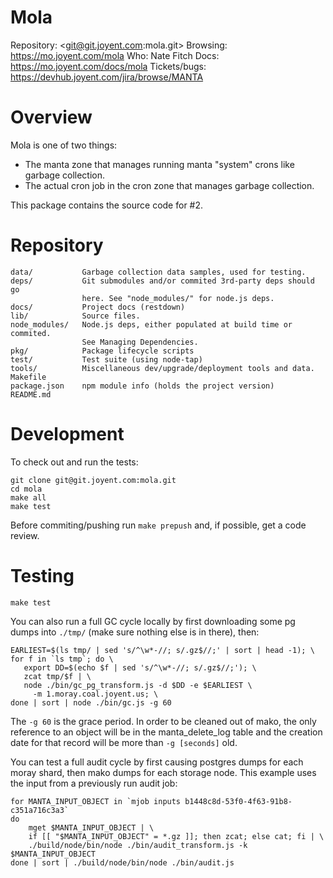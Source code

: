 # Mola

Repository: <git@git.joyent.com:mola.git>
Browsing: <https://mo.joyent.com/mola>
Who: Nate Fitch
Docs: <https://mo.joyent.com/docs/mola>
Tickets/bugs: <https://devhub.joyent.com/jira/browse/MANTA>


# Overview

Mola is one of two things:

- The manta zone that manages running manta "system" crons like garbage collection.
- The actual cron job in the cron zone that manages garbage collection.

This package contains the source code for #2.



# Repository

    data/           Garbage collection data samples, used for testing.
    deps/           Git submodules and/or commited 3rd-party deps should go
                    here. See "node_modules/" for node.js deps.
    docs/           Project docs (restdown)
    lib/            Source files.
    node_modules/   Node.js deps, either populated at build time or commited.
                    See Managing Dependencies.
    pkg/            Package lifecycle scripts
    test/           Test suite (using node-tap)
    tools/          Miscellaneous dev/upgrade/deployment tools and data.
    Makefile
    package.json    npm module info (holds the project version)
    README.md



# Development

To check out and run the tests:

    git clone git@git.joyent.com:mola.git
    cd mola
    make all
    make test

Before commiting/pushing run `make prepush` and, if possible, get a code
review.



# Testing

    make test

You can also run a full GC cycle locally by first downloading some pg dumps into
`./tmp/` (make sure nothing else is in there), then:

    EARLIEST=$(ls tmp/ | sed 's/^\w*-//; s/.gz$//;' | sort | head -1); \
    for f in `ls tmp`; do \
       export DD=$(echo $f | sed 's/^\w*-//; s/.gz$//;'); \
       zcat tmp/$f | \
       node ./bin/gc_pg_transform.js -d $DD -e $EARLIEST \
         -m 1.moray.coal.joyent.us; \
    done | sort | node ./bin/gc.js -g 60

The `-g 60` is the grace period.  In order to be cleaned out of mako, the only
reference to an object will be in the manta_delete_log table and the creation
date for that record will be more than `-g [seconds]` old.

You can test a full audit cycle by first causing postgres dumps for each moray
shard, then mako dumps for each storage node.  This example uses the input from
a previously run audit job:

    for MANTA_INPUT_OBJECT in `mjob inputs b1448c8d-53f0-4f63-91b8-c351a716c3a3`
    do
        mget $MANTA_INPUT_OBJECT | \
        if [[ "$MANTA_INPUT_OBJECT" = *.gz ]]; then zcat; else cat; fi | \
        ./build/node/bin/node ./bin/audit_transform.js -k $MANTA_INPUT_OBJECT
    done | sort | ./build/node/bin/node ./bin/audit.js
